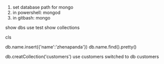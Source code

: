 1. set database path for mongo
2. in powershell: mongod
3. in gitbash: mongo

show dbs
use test
show collections

<!-- clear -->
cls

<!-- test inserts -->
db.name.insert({'name':'zhenapanda'})
db.name.find().pretty()

<!-- collection creation -->
db.creatCollection('customers')
use customers
switched to db customers


